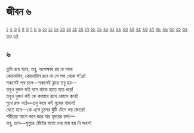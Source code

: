 # জীবন ৬

[১](2.10.0.jeebon-1.md) [২](2.10.1.jeebon-2.md) [৩](2.10.2.jeebon-3.md) [৪](2.10.3.jeebon-4.md) [৫](2.10.4.jeebon-5.md) [৬](2.10.5.jeebon-6.md) [৭](2.10.6.jeebon-7.md) [৮](2.10.7.jeebon-8.md) [৯](2.10.8.jeebon-9.md) [১০](2.10.9.jeebon-10.md) [১১](2.10.10.jeebon-11.md) [১২](2.10.11.jeebon-12.md) [১৩](2.10.12.jeebon-13.md) [১৪](2.10.13.jeebon-14.md) [১৫](2.10.14.jeebon-15.md) [১৬](2.10.15.jeebon-16.md) [১৭](2.10.16.jeebon-17.md) [১৮](2.10.17.jeebon-18.md) [১৯](2.10.18.jeebon-19.md) [২০](2.10.19.jeebon-20.md) [২১](2.10.20.jeebon-21.md) [২২](2.10.21.jeebon-22.md) [২৩](2.10.22.jeebon-23.md) [২৪](2.10.23.jeebon-24.md) [২৫](2.10.24.jeebon-25.md) [২৬](2.10.25.jeebon-26.md) [২৭](2.10.26.jeebon-27.md) [২৮](2.10.27.jeebon-28.md) [২৯](2.10.28.jeebon-29.md) [৩০](2.10.29.jeebon-30.md) [৩১](2.10.30.jeebon-31.md) [৩২](2.10.31.jeebon-32.md) [৩৩](2.10.32.jeebon-33.md) [৩৪](2.10.33.jeebon-34.md)

## ৬

তুমি রয়ে যাবে, তবু, অপেক্ষায় রয় না সময়  
কোনোদিন; কোনোদিন রবে না সে পথ থেকে স’রে!  
সকলেই পথ চলে—সকলেই ক্লান্ত তবু হয়—  
তবুও দুজন কই বসে থাকে হাতে হাত ধরে!  
তবুও দুজন কই কে কাহারে রাখে কোলে করে!  
মুখে রক্ত ওঠে—তবু কমে কই বুকের সাহস!  
যেতে হবে—কে এসে চুলের ঝুঁটি টেনে লয় জোরে!  
শরীরের আগে কবে ঝরে যায় হৃদয়ের রস!—  
তবু, চলে—মৃত্যুর ঠোঁটের মতো দেহ যায় হয় নি অবশ!

